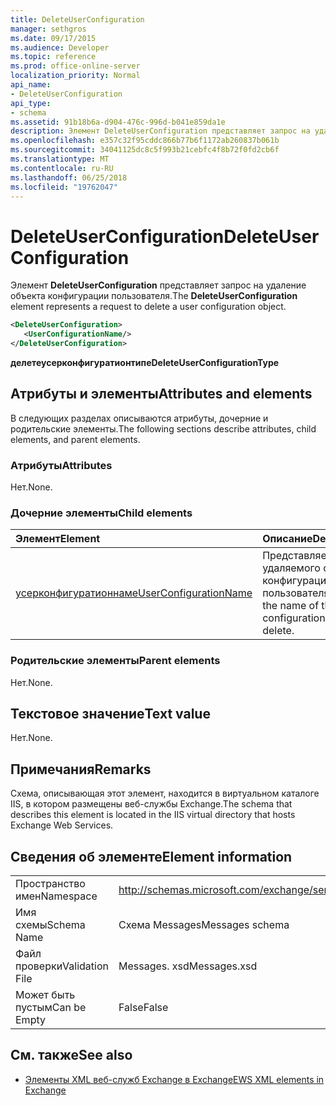 ```yaml
---
title: DeleteUserConfiguration
manager: sethgros
ms.date: 09/17/2015
ms.audience: Developer
ms.topic: reference
ms.prod: office-online-server
localization_priority: Normal
api_name:
- DeleteUserConfiguration
api_type:
- schema
ms.assetid: 91b18b6a-d904-476c-996d-b041e859da1e
description: Элемент DeleteUserConfiguration представляет запрос на удаление объекта конфигурации пользователя.
ms.openlocfilehash: e357c32f95cddc866b77b6f1172ab260837b061b
ms.sourcegitcommit: 34041125dc8c5f993b21cebfc4f8b72f0fd2cb6f
ms.translationtype: MT
ms.contentlocale: ru-RU
ms.lasthandoff: 06/25/2018
ms.locfileid: "19762047"
---
```

# <a name="deleteuserconfiguration"></a><span data-ttu-id="aea26-103">DeleteUserConfiguration</span><span class="sxs-lookup"><span data-stu-id="aea26-103">DeleteUserConfiguration</span></span>

<span data-ttu-id="aea26-104">Элемент **DeleteUserConfiguration** представляет запрос на удаление объекта конфигурации пользователя.</span><span class="sxs-lookup"><span data-stu-id="aea26-104">The **DeleteUserConfiguration** element represents a request to delete a user configuration object.</span></span> 
  
```xml
<DeleteUserConfiguration>
   <UserConfigurationName/>
</DeleteUserConfiguration>
```

 <span data-ttu-id="aea26-105">**делетеусерконфигуратионтипе**</span><span class="sxs-lookup"><span data-stu-id="aea26-105">**DeleteUserConfigurationType**</span></span>
## <a name="attributes-and-elements"></a><span data-ttu-id="aea26-106">Атрибуты и элементы</span><span class="sxs-lookup"><span data-stu-id="aea26-106">Attributes and elements</span></span>

<span data-ttu-id="aea26-107">В следующих разделах описываются атрибуты, дочерние и родительские элементы.</span><span class="sxs-lookup"><span data-stu-id="aea26-107">The following sections describe attributes, child elements, and parent elements.</span></span>
  
### <a name="attributes"></a><span data-ttu-id="aea26-108">Атрибуты</span><span class="sxs-lookup"><span data-stu-id="aea26-108">Attributes</span></span>

<span data-ttu-id="aea26-109">Нет.</span><span class="sxs-lookup"><span data-stu-id="aea26-109">None.</span></span>
  
### <a name="child-elements"></a><span data-ttu-id="aea26-110">Дочерние элементы</span><span class="sxs-lookup"><span data-stu-id="aea26-110">Child elements</span></span>

|<span data-ttu-id="aea26-111">**Элемент**</span><span class="sxs-lookup"><span data-stu-id="aea26-111">**Element**</span></span>|<span data-ttu-id="aea26-112">**Описание**</span><span class="sxs-lookup"><span data-stu-id="aea26-112">**Description**</span></span>|
|:-----|:-----|
|[<span data-ttu-id="aea26-113">усерконфигуратионнаме</span><span class="sxs-lookup"><span data-stu-id="aea26-113">UserConfigurationName</span></span>](userconfigurationname.md) <br/> |<span data-ttu-id="aea26-114">Представляет имя удаляемого объекта конфигурации пользователя.</span><span class="sxs-lookup"><span data-stu-id="aea26-114">Represents the name of the user configuration object to delete.</span></span>  <br/> |
   
### <a name="parent-elements"></a><span data-ttu-id="aea26-115">Родительские элементы</span><span class="sxs-lookup"><span data-stu-id="aea26-115">Parent elements</span></span>

<span data-ttu-id="aea26-116">Нет.</span><span class="sxs-lookup"><span data-stu-id="aea26-116">None.</span></span>
  
## <a name="text-value"></a><span data-ttu-id="aea26-117">Текстовое значение</span><span class="sxs-lookup"><span data-stu-id="aea26-117">Text value</span></span>

<span data-ttu-id="aea26-118">Нет.</span><span class="sxs-lookup"><span data-stu-id="aea26-118">None.</span></span>
  
## <a name="remarks"></a><span data-ttu-id="aea26-119">Примечания</span><span class="sxs-lookup"><span data-stu-id="aea26-119">Remarks</span></span>

<span data-ttu-id="aea26-120">Схема, описывающая этот элемент, находится в виртуальном каталоге IIS, в котором размещены веб-службы Exchange.</span><span class="sxs-lookup"><span data-stu-id="aea26-120">The schema that describes this element is located in the IIS virtual directory that hosts Exchange Web Services.</span></span>
  
## <a name="element-information"></a><span data-ttu-id="aea26-121">Сведения об элементе</span><span class="sxs-lookup"><span data-stu-id="aea26-121">Element information</span></span>

|||
|:-----|:-----|
|<span data-ttu-id="aea26-122">Пространство имен</span><span class="sxs-lookup"><span data-stu-id="aea26-122">Namespace</span></span>  <br/> |http://schemas.microsoft.com/exchange/services/2006/messages  <br/> |
|<span data-ttu-id="aea26-123">Имя схемы</span><span class="sxs-lookup"><span data-stu-id="aea26-123">Schema Name</span></span>  <br/> |<span data-ttu-id="aea26-124">Схема Messages</span><span class="sxs-lookup"><span data-stu-id="aea26-124">Messages schema</span></span>  <br/> |
|<span data-ttu-id="aea26-125">Файл проверки</span><span class="sxs-lookup"><span data-stu-id="aea26-125">Validation File</span></span>  <br/> |<span data-ttu-id="aea26-126">Messages. xsd</span><span class="sxs-lookup"><span data-stu-id="aea26-126">Messages.xsd</span></span>  <br/> |
|<span data-ttu-id="aea26-127">Может быть пустым</span><span class="sxs-lookup"><span data-stu-id="aea26-127">Can be Empty</span></span>  <br/> |<span data-ttu-id="aea26-128">False</span><span class="sxs-lookup"><span data-stu-id="aea26-128">False</span></span>  <br/> |
   
## <a name="see-also"></a><span data-ttu-id="aea26-129">См. также</span><span class="sxs-lookup"><span data-stu-id="aea26-129">See also</span></span>

- [<span data-ttu-id="aea26-130">Элементы XML веб-служб Exchange в Exchange</span><span class="sxs-lookup"><span data-stu-id="aea26-130">EWS XML elements in Exchange</span></span>](ews-xml-elements-in-exchange.md)

